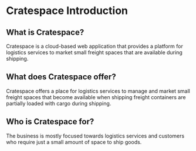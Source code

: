 # Cratespace Introduction

## What is Cratespace?

Cratespace is a cloud-based web application that provides a platform for logistics services to market small freight spaces that are available during shipping.

## What does Cratespace offer?

Cratespace offers a place for logistics services to manage and market small freight spaces that become available when shipping freight containers are partially loaded with cargo during shipping.

## Who is Cratespace for?

The business is mostly focused towards logistics services and customers who require just a small amount of space to ship goods.

